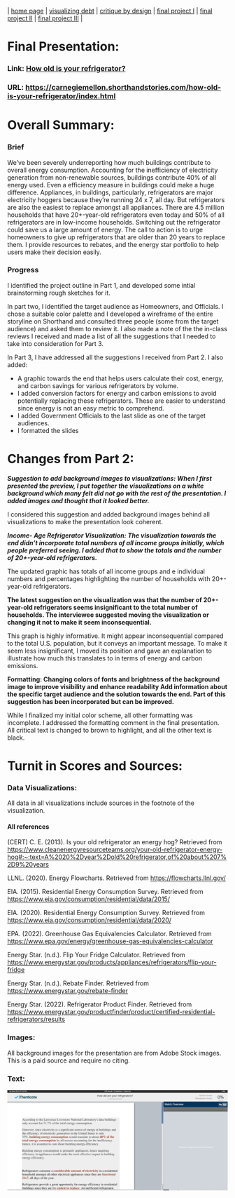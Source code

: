 | [home page](https://cmustudent.github.io/tswd-portfolio-templates/) | [visualizing debt](visualizing-government-debt) | [critique by design](critique-by-design) | [final project I](final-project-part-one) | [final project II](final-project-part-two) | [final project III](final-project-part-three) |

# Final Presentation:

### Link: [How old is your refrigerator?](https://carnegiemellon.shorthandstories.com/how-old-is-your-refrigerator/index.html)
### URL: https://carnegiemellon.shorthandstories.com/how-old-is-your-refrigerator/index.html

# Overall Summary:

### Brief
We’ve been severely underreporting how much buildings contribute to overall energy consumption. Accounting for the inefficiency of electricity generation from non-renewable sources, buildings contribute 40% of all energy used. Even a efficiency measure in buildings could make a huge difference. Appliances, in buildings, particularly, refrigerators are major electricity hoggers because they’re running 24 x 7, all day. But refrigerators are also the easiest to replace amongst all appliances. There are 4.5 million households that have 20+-year-old refrigerators even today and 50% of all refrigerators are in low-income households. Switching out the refrigerator could save us a large amount of energy. The call to action is to urge homeowners to give up refrigerators that are older than 20 years to replace them. I provide resources to rebates, and the energy star portfolio to help users make their decision easily.

### Progress

I identified the project outline in Part 1, and developed some intial brainstorming rough sketches for it. 

In part two, I identified the target audience as Homeowners, and Officials. I chose a suitable color palette and I developed a wireframe of the entire storyline on Shorthand and consulted three people (some from the target audience) and asked them to review it. I also made a note of the the in-class reviews I received and made a list of all the suggestions that I needed to take into consideration for Part 3.

In Part 3, I have addressed all the suggestions I received from Part 2. I also added:

- A graphic towards the end that helps users calculate their cost, energy, and carbon savings for various refrigerators by volume. 
- I added conversion factors for energy and carbon emissions to avoid potentially replacing these refrigerators. These are easier to understand since energy is not an easy metric to comprehend.
- I added Government Officials to the last slide as one of the target audiences. 
- I formatted the slides

# Changes from Part 2:
***Suggestion to add background images to visualizations: When I first presented the preview, I put together the visualizations on a white background which many felt did not go with the rest of the presentation. I added images and thought that it looked better.***

I considered this suggestion and added background images behind all visualizations to make the presentation look coherent.

***Income- Age Refrigerator Visualization:
The visualization towards the end didn’t incorporate total numbers of all income groups initially, which people preferred seeing. I added that to show the totals and the number of 20+-year-old refrigerators.***

The updated graphic has totals of all income groups and e individual numbers and percentages highlighting the number of households with 20+-year-old refrigerators. 

**The latest suggestion on the visualization was that the number of 20+-year-old refrigerators seems insignificant to the total number of households. The interviewee suggested moving the visualization or changing it not to make it seem inconsequential.**

This graph is highly informative. It might appear inconsequential compared to the total U.S. population, but it conveys an important message. To make it seem less insignificant, I moved its position and gave an explanation to illustrate how much this translates to in terms of energy and carbon emissions. 

**Formatting: Changing colors of fonts and brightness of the background image to improve visibility and enhance readability
Add information about the specific target audience and the solution towards the end. Part of this suggestion has been incorporated but can be improved.**

While I finalized my initial color scheme, all other formatting was incomplete. I addressed the formatting comment in the final presentation. All critical text is changed to brown to highlight, and all the other text is black.

# Turnit in Scores and Sources:

### Data Visualizations:
All data in all visualizations include sources in the footnote of the visualization.

#### All references

(CERT) C. E. (2013). Is your old refrigerator an energy hog? Retrieved from https://www.cleanenergyresourceteams.org/your-old-refrigerator-energy-hog#:~:text=A%2020%2Dyear%2Dold%20refrigerator,of%20about%207%2D9%20years

LLNL. (2020). Energy Flowcharts. Retrieved from https://flowcharts.llnl.gov/

EIA. (2015). Residential Energy Consumption Survey. Retrieved from https://www.eia.gov/consumption/residential/data/2015/

EIA. (2020). Residential Energy Consumption Survey. Retrieved from https://www.eia.gov/consumption/residential/data/2020/

EPA. (2022). Greenhouse Gas Equivalencies Calculator. Retrieved from https://www.epa.gov/energy/greenhouse-gas-equivalencies-calculator

Energy Star. (n.d.). Flip Your Fridge Calculator. Retrieved from https://www.energystar.gov/products/appliances/refrigerators/flip-your-fridge

Energy Star. (n.d.). Rebate Finder. Retrieved from https://www.energystar.gov/rebate-finder

Energy Star. (2022). Refrigerator Product Finder. Retrieved from https://www.energystar.gov/productfinder/product/certified-residential-refrigerators/results


### Images:
All background images for the presentation are from Adobe Stock images. This is a paid source and require no citing.

### Text: 

<img src="Similarity Score.png" width="800"/>




